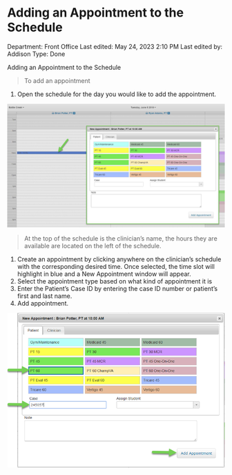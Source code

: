 # Adding an Appointment to the Schedule

Department: Front Office
Last edited: May 24, 2023 2:10 PM
Last edited by: Addison
Type: Done

Adding an Appointment to the Schedule

> To add an appointment
> 
1. Open the schedule for the day you would like to add the appointment.

![Adding%20an%20Appointment%20to%20the%20Schedule%20af98740ae53d4e8981016becf54f2953/image2.jpeg](Adding%20an%20Appointment%20to%20the%20Schedule%20af98740ae53d4e8981016becf54f2953/image2.jpeg)

> At the top of the schedule is the clinician’s name, the hours they are available are located on the left of the schedule.
> 
1. Create an appointment by clicking anywhere on the clinician’s schedule with the corresponding desired time. Once selected, the time slot will highlight in blue and a New Appointment window will appear.
2. Select the appointment type based on what kind of appointment it is
3. Enter the Patient’s Case ID by entering the case ID number or patient’s first and last name.
4. Add appointment.

![Adding%20an%20Appointment%20to%20the%20Schedule%20af98740ae53d4e8981016becf54f2953/image3.png](Adding%20an%20Appointment%20to%20the%20Schedule%20af98740ae53d4e8981016becf54f2953/image3.png)